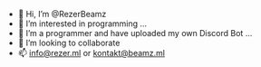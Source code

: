 - 👋 Hi, I’m @RezerBeamz
- 👀 I’m interested in programming ...
- 🌱 I’m a programmer and have uploaded my own Discord Bot ...
- 💞️ I’m looking to collaborate
- 📫 info@rezer.ml or kontakt@beamz.ml 

<!---
RezerBeamz/RezerBeamz is a ✨ special ✨ repository because its `README.md` (this file) appears on your GitHub profile.
You can click the Preview link to take a look at your changes.
--->

